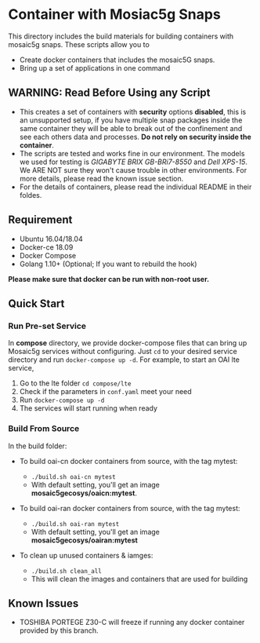 # Container with Mosiac5g Snaps

This directory includes the build materials for building containers with mosaic5g snaps. These scripts allow you to

- Create docker containers that includes the mosaic5G snaps.
- Bring up a set of applications in one command

## WARNING: Read Before Using any Script

- This creates a set of containers with **security** options **disabled**, this is an unsupported setup, if you have multiple snap packages inside the same container they will be able to break out of the confinement and see each others data and processes. **Do not rely on security inside the container**.
- The scripts are tested and works fine in our environment. The models we used for testing is *GIGABYTE BRIX GB-BRi7-8550* and *Dell XPS-15*.  We ARE NOT sure they won't cause trouble in other environments. For more details, please read the known issue section.
- For the details of containers, please read the individual README in their foldes.

## Requirement

- Ubuntu 16.04/18.04
- Docker-ce 18.09
- Docker Compose
- Golang 1.10+ (Optional; If you want to rebuild the hook)

**Please make sure that docker can be run with non-root user.**

## Quick Start

### Run Pre-set Service

In **compose** directory, we provide docker-compose files that can bring up Mosaic5g services without configuring. Just `cd` to your desired service directory and run `docker-compose up -d`. For example, to start an OAI lte service,

1. Go to the lte folder `cd compose/lte`
2. Check if the parameters in `conf.yaml` meet your need
3. Run `docker-compose up -d`
4. The services will start running when ready

### Build From Source

In the build folder:

- To build oai-cn docker containers from source, with the tag mytest:
  - `./build.sh oai-cn mytest`
  - With default setting, you'll get an image **mosaic5gecosys/oaicn:mytest**.

- To build oai-ran docker containers from source, with the tag mytest:
  - `./build.sh oai-ran mytest`
  - With default setting, you'll get an image **mosaic5gecosys/oairan:mytest**

- To clean up unused containers & iamges:
  - `./build.sh clean_all`
  - This will clean the images and containers that are used for building

## Known Issues

- TOSHIBA PORTEGE Z30-C will freeze if running any docker container provided by this branch.

